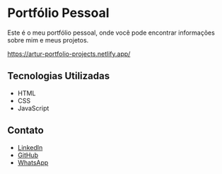 # Portfólio Pessoal

Este é o meu portfólio pessoal, onde você pode encontrar informações sobre mim e meus projetos.

https://artur-portfolio-projects.netlify.app/

## Tecnologias Utilizadas

- HTML
- CSS
- JavaScript

## Contato
- [LinkedIn](https://www.linkedin.com/in/artur-roma-furtado/)
- [GitHub](https://github.com/RomaArtur)
- [WhatsApp](https://bit.ly/4lTIueG)
